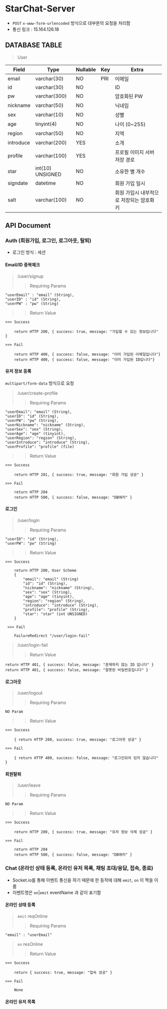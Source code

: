 # StarChat-Server
* <code>POST</code> <code>x-www-form-urlencoded</code> 방식으로 대부분의 요청을 처리함
* 통신 링크 : 15.164.126.18

## DATABASE TABLE 
> User

| Field | Type | Nullable | Key | Extra |
| ------ | ------ | ------ | ------ | ------ |
| email | varchar(30) | NO | PRI | 이메일 |
| id | varchar(30) | NO |  | ID |
| pw | varchar(300) | NO |  | 암호화된 PW | 
| nickname | varchar(50) | NO |  | 닉네임 |
| sex | varchar(10) | NO |  | 성별 |
| age | tinyint(4) | NO |  | 나이 (0~255) |
| region | varchar(50) | NO |  | 지역 |
| introduce | varchar(200) | YES |  | 소개 |
| profile | varchar(100) | YES |  | 프로필 이미지 서버 저장 경로 |
| star | int(10) UNSIGNED | NO |  | 소유한 별 개수 |
| signdate | datetime | NO |  | 회원 가입 일시 |
| salt | varchar(100) | NO |  | 회원 가입시 내부적으로 저장되는 암호화 키 |

## API Document

### Auth (회원가입, 로그인, 로그아웃, 탈퇴)
* 로그인 방식 : 세션

#### Email/ID 중복체크
> /user/signup
>> Requiring Params

    "userEmail" : "email" (String),
    "userID" : "id" (String),
    "userPW" : "pw" (String)
    
>> Return Value

    >>> Success
        
        return HTTP 200, { success: true, message: "가입할 수 있는 정보입니다" }
        
    >>> Fail
    
        return HTTP 400, { success: false, message: "이미 가입된 이메일입니다"}
        return HTTP 400, { success: false, message: "이미 가입된 ID입니다"}


#### 유저 정보 등록
<code>multipart/form-data</code> 방식으로 요청
> /user/create-profile
>> Requiring Params

    "userEmail": "email" (String),
    "userID": "id" (String),
    "userPW": "pw" (String),
    "userNickname": "nickname" (String),
    "userSex": "sex" (String),
    "userAge": "age" (tinyint),
    "userRegion": "region" (String),
    "userIntroduce": "introduce" (String),
    "userProfile": "profile" (file)
    
>> Return Value

    >>> Success
    
        return HTTP 201, { success: true, message: "회원 가입 성공" }
        
    >>> Fail
    
        return HTTP 204
        return HTTP 500, { success: false, message: "DB에러" }
    
#### 로그인
> /user/login
>> Requiring Params 

    "userID": "id" (String),
    "userPW": "pw" (String)

>> Return Value

    >>> Success
    
        return HTTP 200, User Scheme
        {
            "email": "email" (String)
            "id": "id" (String),
            "nickname": "nickname" (String),
            "sex": "sex" (String),
            "age": "age" (tinyint),
            "region": "region" (String),
            "introduce": "introduce" (String),
            "profile": "profile" (String),
            "star": "star" (int UNSIGNED) 
        }
        
     >>> Fail
     
        FailureRedirect "/user/login-fail"

> /user/login-fail
>> Return Value

    return HTTP 401, { success: false, message: "존재하지 않는 ID 입니다" }
    return HTTP 401, { success: false, message: "잘못된 비밀번호입니다" }
        

#### 로그아웃
> /user/logout
>> Requiring Params

    NO Param
    
>> Return Value

    >>> Success
    
        { return HTTP 200, success: true, message: "로그아웃 성공" }
        
    >>> Fail
    
        { return HTTP 400, success: false, message: "로그인되어 있지 않습니다" }
        

#### 회원탈퇴
> /user/leave
>> Requiring Params

    NO Param
    
>> Return Value

    >>> Success
    
        return HTTP 200, { success: true, message: "유저 정보 삭제 성공" }
        
    >>> Fail
    
        return HTTP 204
        return HTTP 500, { success: false, message: "DB에러" }
    
    
### Chat (온라인 상태 등록, 온라인 유저 목록, 채팅 초대/응답, 접속, 종료)
* Socket.io를 통해 이벤트 통신을 하기 때문에 한 동작에 대해 <code>emit</code>, <code>on</code> 이 짝을 이룸
* 이벤트명은 <code>on</code>|<code>emit</code> eventName 과 같이 표기함

#### 온라인 상태 등록
> <code>emit</code> reqOnline
>> Requiring Params

    "email" : "userEmail"

> <code>on</code> resOnline 
>> Return Value

    >>> Success
    
        return { success: true, message: "접속 성공" }
        
    >>> Fail
    
        None
        
        
#### 온라인 유저 목록
    
